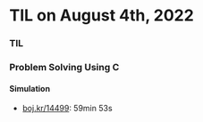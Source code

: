 # **TIL on August 4th, 2022**
### TIL

### Problem Solving Using C
#### Simulation
- [boj.kr/14499](../../../Problem%20Solving/boj/Using%20array/14499-08-04-2022.cpp): 59min 53s